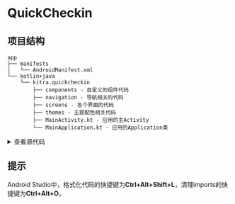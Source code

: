 # QuickCheckin

## 项目结构

```
app
├── manifests
│   └── AndroidManifest.xml
└── kotlin+java
    └── kitra.quickcheckin
        ├── components - 自定义的组件代码
        ├── navigation - 导航相关的代码
        ├── screens - 各个界面的代码
        ├── themes - 主题配色相关代码
        ├── MainActivity.kt - 应用的主Activity
        └── MainApplication.kt - 应用的Application类
```

<details>
<summary>查看源代码</summary>
<pre><code>
- app
  - manifests
    - AndroidManifest.xml
  - kotlin+java
    - kitra.quickcheckin
      - components - 自定义的组件代码
      - navigation - 导航相关的代码
      - screens - 各个界面的代码
      - themes - 主题配色相关代码
      - MainActivity.kt - 应用的主Activity
      - MainApplication.kt - 应用的Application类
将Markdown代码输入 https://ddddddo.github.io/gtree/ 生成树状结构。
</code></pre>
</details>

## 提示

Android Studio中，格式化代码的快捷键为**Ctrl+Alt+Shift+L**，清理imports的快捷键为**Ctrl+Alt+O**。